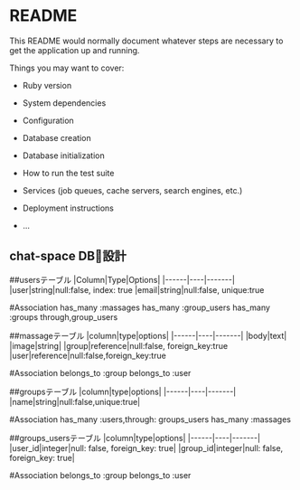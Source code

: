# README

This README would normally document whatever steps are necessary to get the
application up and running.

Things you may want to cover:

* Ruby version

* System dependencies

* Configuration

* Database creation

* Database initialization

* How to run the test suite

* Services (job queues, cache servers, search engines, etc.)

* Deployment instructions

* ...

## chat-space DB設計
##usersテーブル
|Column|Type|Options|
|------|----|-------|
|user|string|null:false, index: true
|email|string|null:false, unique:true

#Association
has_many :massages
has_many :group_users
has_many :groups through,group_users


##massageテーブル
|column|type|options|
|------|----|-------|
|body|text|
|image|string|
|group|reference|null:false, foreign_key:true
|user|reference|null:false,foreign_key:true

#Association
belongs_to :group
belongs_to :user


##groupsテーブル
|column|type|options|
|------|----|-------|
|name|string|null:false,unique:true|

#Association
has_many :users,through: groups_users
has_many :massages

##groups_usersテーブル
|column|type|options|
|------|----|-------|
|user_id|integer|null: false, foreign_key: true|
|group_id|integer|null: false, foreign_key: true|

#Association
belongs_to :group
belongs_to :user